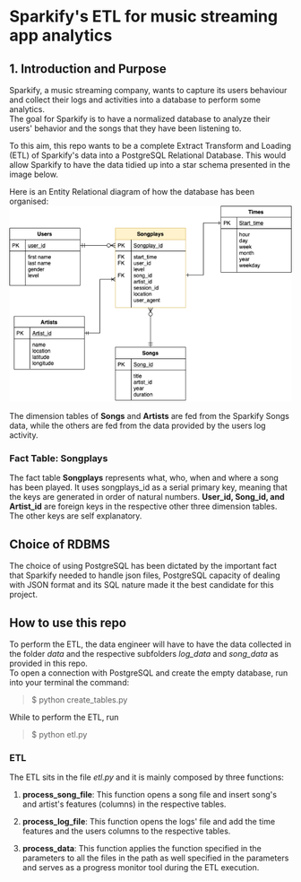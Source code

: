 Sparkify's ETL for music streaming app analytics
===============

## 1. Introduction and Purpose



Sparkify, a music streaming company, wants to capture its users behaviour and collect their logs and activities into a database to perform some analytics.  
The goal for Sparkify is to have a normalized database to analyze their users' behavior and the songs that they have been listening to.

To this aim, this repo wants to be a complete Extract Transform and Loading (ETL) of Sparkify's data into a PostgreSQL Relational Database. This would allow Sparkify to have the data tidied up into a star schema presented in the image below.



Here is an Entity Relational diagram of how the database has been organised:  
![ER_schema](images/ER.png)




The dimension tables of **Songs** and **Artists** are fed from the Sparkify Songs data, while the others are fed from the data provided by the users log activity.

### Fact Table: Songplays
The fact table **Songplays** represents what, who, when and where a song has been played. It uses songplays_id as a serial primary key, meaning that the keys are generated in order of natural numbers. **User_id, Song_id, and Artist_id** are foreign keys in the respective other three dimension tables.  
The other keys are self explanatory.


## Choice of RDBMS
The choice of using PostgreSQL has been dictated by the important fact that Sparkify needed to handle json files, PostgreSQL capacity of dealing with JSON format and its SQL nature made it the best candidate for this project.

## How to use this repo
To perform the ETL, the data engineer will have to have the data collected in the folder _data_ and the respective subfolders *log_data* and *song_data* as provided in this repo.  
To open a connection with PostgreSQL and create the empty database, run into your terminal the command:

>$ python create_tables.py

While to perform the ETL, run

>$ python etl.py

### ETL

The ETL sits in the file _etl.py_ and it is mainly composed by three functions:
1. **process_song_file**: This function opens a song file and insert song's and artist's features (columns) in the respective tables.

2. **process_log_file**: This function opens the logs' file and add the time features and the users columns to the respective tables.

3. **process_data**: This function applies the function specified in the parameters to all the files in the path as well specified in the parameters and serves as a progress monitor tool during the ETL execution.

 
